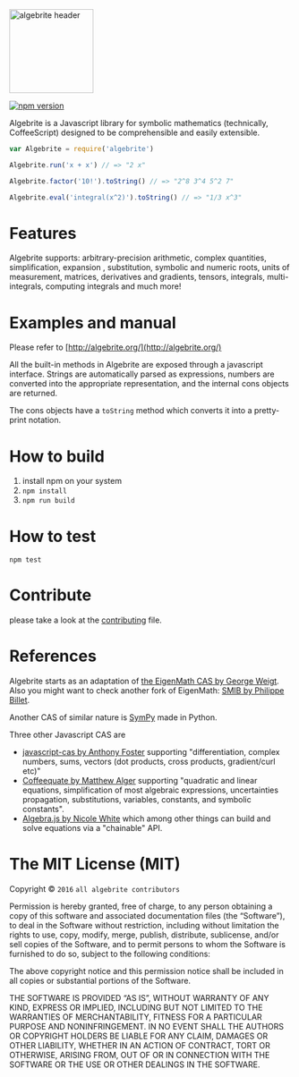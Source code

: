 <img src="https://raw.githubusercontent.com/davidedc/Algebrite/941de5515ec57baee3f5d2bacbd4db2ee382c461/readme-images/algebrite-logo-for-readme.png" width="150px" alt="algebrite header"/>

[![npm version](https://badge.fury.io/js/algebrite.svg)](https://badge.fury.io/js/algebrite)

Algebrite is a Javascript library for symbolic mathematics (technically, CoffeeScript) designed to be comprehensible and easily extensible.


```js
var Algebrite = require('algebrite')

Algebrite.run('x + x') // => "2 x"

Algebrite.factor('10!').toString() // => "2^8 3^4 5^2 7"

Algebrite.eval('integral(x^2)').toString() // => "1/3 x^3"

```

# Features

Algebrite supports: arbitrary-precision arithmetic, complex quantities, simplification, expansion , substitution, symbolic and numeric roots, units of measurement, matrices, derivatives and gradients, tensors, integrals, multi-integrals, computing integrals and much more!

# Examples and manual

Please refer to [http://algebrite.org/](http://algebrite.org/)

All the built-in methods in Algebrite are exposed through a javascript interface. Strings are automatically parsed as expressions, numbers are converted into the appropriate representation, and the internal cons objects are returned. 

The cons objects have a `toString` method which converts it into a pretty-print notation.

# How to build

1. install npm on your system
2. ```npm install```
3. ```npm run build```

# How to test

```
npm test
```

# Contribute
please take a look at the [contributing](https://github.com/davidedc/Algebrite/blob/master/contributing.md) file.

# References

Algebrite starts as an adaptation of [the EigenMath CAS by George Weigt](http://eigenmath.sourceforge.net/Eigenmath.pdf). Also you might want to check another fork of EigenMath: [SMIB by Philippe Billet](http://smib.sourceforge.net/).

Another CAS of similar nature is [SymPy](http://www.sympy.org/en/index.html) made in Python.

Three other Javascript CAS are

* [javascript-cas by Anthony Foster](https://github.com/aantthony/javascript-cas) supporting "differentiation, complex numbers, sums, vectors (dot products, cross products, gradient/curl etc)"
* [Coffeequate by Matthew Alger](http://coffeequate.readthedocs.org/) supporting "quadratic and linear equations, simplification of most algebraic expressions, uncertainties propagation, substitutions, variables, constants, and symbolic constants".
* [Algebra.js by Nicole White](http://algebra.js.org) which among other things can build and solve equations via a "chainable" API.


# The MIT License (MIT)

Copyright © `2016` `all algebrite contributors`

Permission is hereby granted, free of charge, to any person
obtaining a copy of this software and associated documentation
files (the “Software”), to deal in the Software without
restriction, including without limitation the rights to use,
copy, modify, merge, publish, distribute, sublicense, and/or sell
copies of the Software, and to permit persons to whom the
Software is furnished to do so, subject to the following
conditions:

The above copyright notice and this permission notice shall be
included in all copies or substantial portions of the Software.

THE SOFTWARE IS PROVIDED “AS IS”, WITHOUT WARRANTY OF ANY KIND,
EXPRESS OR IMPLIED, INCLUDING BUT NOT LIMITED TO THE WARRANTIES
OF MERCHANTABILITY, FITNESS FOR A PARTICULAR PURPOSE AND
NONINFRINGEMENT. IN NO EVENT SHALL THE AUTHORS OR COPYRIGHT
HOLDERS BE LIABLE FOR ANY CLAIM, DAMAGES OR OTHER LIABILITY,
WHETHER IN AN ACTION OF CONTRACT, TORT OR OTHERWISE, ARISING
FROM, OUT OF OR IN CONNECTION WITH THE SOFTWARE OR THE USE OR
OTHER DEALINGS IN THE SOFTWARE.
